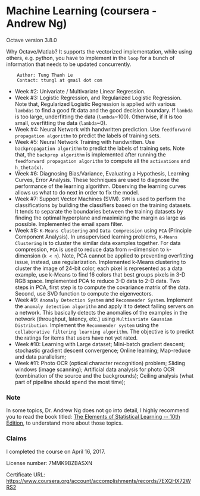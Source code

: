 # Machine Learning (coursera - Andrew Ng)
 Octave version 3.8.0
 
 Why Octave/Matlab? It supports the vectorized implementation, while using others, e.g. python, you have to implement in the `loop` for a bunch of information that needs to be updated concurrently.

        Author: Tung Thanh Le
        Contact: ttungl at gmail dot com

* Week #2: Univariate / Multivariate Linear Regression.
* Week #3: Logistic Regression, and Regularized Logistic Regression.
    Note that, Regularized Logistic Regression is applied with various `lambdas` to find a good fit data and the good decision boundary. If `lambda` is too large, underfitting the data (`lambda`~100). Otherwise, if it is too small, overfitting the data (`lambda`~0).   
* Week #4: Neural Network with handwritten prediction. Use `feedforward propagation algorithm` to predict the labels of training sets. 
* Week #5: Neural Network Training with handwritten. Use `backpropagation algorithm` to predict the labels of training sets. Note that, the `backprop algorithm` is implemented after running the `feedforward propagation algorithm` to compute all the `activations` and `h_theta(x)`. 
* Week #6: Diagnosing Bias/Variance, Evaluating a Hypothesis, Learning Curves, Error Analysis. These techniques are used to diagnose the performance of the learning algorithm. Observing the learning curves allows us what to do next in order to fix the model. 
* Week #7: Support Vector Machines (SVM). `SVM` is used to perform the classifications by building the classifiers based on the training datasets. It tends to separate the boundaries between the training datasets by finding the optimal hyperplane and maximizing the margin as large as possible. Implemented the email spam filter.
* Week #8: `K-Means Clustering` and `Data Compression` using `PCA` (Principle Component Analysis). In unsupervised learning problems, `K-Means Clustering` is to cluster the similar data examples together. For data compression, `PCA` is used to reduce data from `n`-dimension to `k`-dimension (`k < n`). Note, PCA cannot be applied to preventing overfitting issue, instead, use regularization. Implemented k-Means clustering to cluster the image of 24-bit color, each pixel is represented as a data example, use k-Means to find 16 colors that best groups pixels in 3-D RGB space. Implemented PCA to reduce 3-D data to 2-D data. Two steps in PCA, first step is to compute the covariance matrix of the data. Second, use SVD function to compute the eigenvectors.
* Week #9: `Anomaly Detection System` and `Recommender System`. Implement the `anomaly detection algorithm` and apply it to detect failing servers on a network. This basically detects the anomalies of the examples in the network (throughput, latency, etc.) using `Multivariate Gaussian Distribution`. Implement the `Recommender system` using the `collaborative filtering learning algorithm`. The objective is to predict the ratings for items that users have not yet rated.  
* Week #10: Learning with Large dataset; Mini-batch gradient descent; stochastic gradient descent convergence; Online learning; Map-reduce and data parallelism; 
* Week #11: Photo OCR (optical character recognition) problem; Sliding windows (image scanning); Artificial data analysis for photo OCR (combination of the source and the backgrounds); Ceiling analysis (what part of pipeline should spend the most time); 

### Note
In some topics, Dr. Andrew Ng does not go into detail, I highly recommend you to read the book titled: [The Elements of Statistical Learning -- 10th Edition](https://web.stanford.edu/~hastie/Papers/ESLII.pdf), to understand more about those topics. 

### Claims
I completed the course on April 16, 2017. 

License number: 7MMK9BZBASXN

Certificate URL: https://www.coursera.org/account/accomplishments/records/7EXQHX72WRS2
